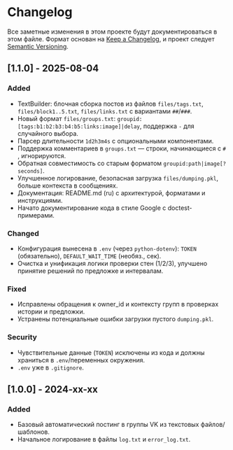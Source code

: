# Changelog

Все заметные изменения в этом проекте будут документироваться в этом файле.
Формат основан на [Keep a Changelog](https://keepachangelog.com/ru/1.1.0/), и проект следует [Semantic Versioning](https://semver.org/spec/v2.0.0.html).

## [1.1.0] - 2025-08-04
### Added
- TextBuilder: блочная сборка постов из файлов `files/tags.txt`, `files/block1..5.txt`, `files/links.txt` с вариантами `##`/`###`.
- Новый формат `files/groups.txt`: `groupid:[tags:b1:b2:b3:b4:b5:links:image]|delay`, поддержка `-` для случайного выбора.
- Парсер длительности `1d2h3m4s` с опциональными компонентами.
- Поддержка комментариев в `groups.txt` — строки, начинающиеся с `# `, игнорируются.
- Обратная совместимость со старым форматом `groupid:path|image[?seconds]`.
- Улучшенное логирование, безопасная загрузка `files/dumping.pkl`, больше контекста в сообщениях.
- Документация: README.md (ru) с архитектурой, форматами и инструкциями.
- Начато документирование кода в стиле Google с doctest-примерами.

### Changed
- Конфигурация вынесена в `.env` (через `python-dotenv`): `TOKEN` (обязательно), `DEFAULT_WAIT_TIME` (необяз., сек).
- Очистка и унификация логики проверки стен (1/2/3), улучшено принятие решений по предложке и интервалам.

### Fixed
- Исправлены обращения к owner_id и контексту групп в проверках истории и предложки.
- Устранены потенциальные ошибки загрузки пустого `dumping.pkl`.

### Security
- Чувствительные данные (`TOKEN`) исключены из кода и должны храниться в `.env`/переменных окружения.
- `.env` уже в `.gitignore`.

## [1.0.0] - 2024-xx-xx
### Added
- Базовый автоматический постинг в группы VK из текстовых файлов/шаблонов.
- Начальное логирование в файлы `log.txt` и `error_log.txt`.